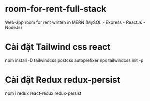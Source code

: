 # room-for-rent-full-stack
Web-app room for rent written in MERN (MySQL - Express - ReactJs - NodeJs)

# Cài đặt Tailwind css react
npm install -D tailwindcss postcss autoprefixer
npx tailwindcss init -p

# Cài đặt Redux redux-persist
npm i redux react-redux redux-persist


